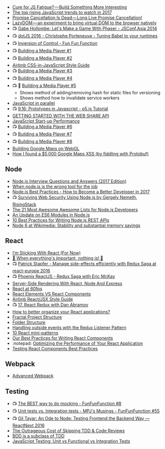 

- [Cure for JS Fatigue? — Build Something More Interesting](https://hackernoon.com/cure-for-js-fatigue-build-something-more-interesting-afaf74b95682)
- [The top rising JavaScript trends to watch in 2017](https://medium.com/commit-push/the-top-rising-javascript-trends-to-watch-in-2017-86d8e87db3b3)
- [Promise Cancellation Is Dead — Long Live Promise Cancellation!](https://medium.com/@benlesh/promise-cancellation-is-dead-long-live-promise-cancellation-c6601f1f5082)
- [LazyDOM — an experiment to bring virtual DOM to the browser natively](https://medium.com/@jayphelps/lazydom-an-experiment-to-bring-virtual-dom-to-the-browser-natively-6a2f47096aca)
- :tv: [Gabe Hollombe: Let's Make a Game With Phaser - JSConf.Asia 2014](https://youtu.be/6rQROhVeIQE)
- :tv: [dotJS 2016 - Christophe Porteneuve - Tuning Babel to your runtimes](https://youtu.be/fb_1cqg8TKc)
- :tv: [Inversion of Control - Fun Fun Function](https://youtu.be/-kpEP4JeEdc)
- :tv: [Building a Media Player #1](https://youtu.be/--KA2VrPDao)
- :tv: [Building a Media Player #2](https://youtu.be/Q6iXH4obXKY)
- [Airbnb CSS-in-JavaScript Style Guide](https://github.com/airbnb/javascript/tree/master/css-in-javascript)
- :tv: [Building a Media Player #3](https://youtu.be/P95ZDIzjg0Q)
- :tv: [Building a Media Player #4](https://youtu.be/CPFE34ngysU)
- :tv: :notebook: [Building a Media Player #5](https://youtu.be/dPGfRKNEhd8)
  - Shows method of adding/removing hash for static files for versioning
  - Shows method how to invalidate service workers
- [JavaScript in parallel](http://50linesofco.de/post/2017-02-06-javascript-in-parallel-web-workers-transferables-and-sharedarraybuffer.html)
- :tv: [9.16: Prototypes in Javascript - p5.js Tutorial](https://youtu.be/hS_WqkyUah8)
- [GETTING STARTED WITH THE WEB SHARE API](https://deanhume.com/Home/BlogPost/getting-started-with-the-web-share-api)
- [JavaScript Start-up Performance](https://medium.com/dev-channel/javascript-start-up-performance-69200f43b201#.y789eeojy)
- :tv: [Building a Media Player #6](https://youtu.be/YEJBmmqXUQs)
- :tv: [Building a Media Player #7](https://youtu.be/kLlPYtQeQQ8)
- :tv: [Building a Media Player #8](https://youtu.be/dqAar3pCZBQ)
- [Building Google Maps on WebGL](https://docs.google.com/presentation/d/1-48rrT5PdUwCdTPuznmRT49nZkTJDhciZ0nLrLMOwtg/preview?slide=id.gc6f73a04f_0_0)
- [How I found a $5,000 Google Maps XSS (by fiddling with Protobuf)](https://medium.com/@marin_m/how-i-found-a-5-000-google-maps-xss-by-fiddling-with-protobuf-963ee0d9caff#.xjjv3hs3b)

## Node
- [Node.js Interview Questions and Answers (2017 Edition)](https://blog.risingstack.com/node-js-interview-questions-and-answers-2017)
- [When node.js is the wrong tool for the job](https://medium.com/@jongleberry/when-node-js-is-the-wrong-tool-for-the-job-6d3325fac85c#.xmthr8tl0)
- [Node.js Best Practices - How to Become a Better Developer in 2017](https://blog.risingstack.com/node-js-best-practices-2017/)
- :tv: [Surviving Web Security Using Node.js by Gergely Nemeth, RisingStack](https://youtu.be/80LbyikAUqI)
- [The 21 Most Awesome Awesome Lists for Node.js Developers](https://nodesource.com/blog/the-21-most-awesome-awesome-lists-for-node-js-developerscrea)
- [An Update on ES6 Modules in Node.js](https://medium.com/@jasnell/an-update-on-es6-modules-in-node-js-42c958b890c#.lb8n588l1)
- [10 Best Practices for Writing Node.js REST APIs](https://blog.risingstack.com/10-best-practices-for-writing-node-js-rest-apis)
- [Node 6 at Wikimedia: Stability and substantial memory savings](https://blog.wikimedia.org/2017/02/17/node-6-wikimedia/)

## React
- [I’m Sticking With React (For Now)](https://hackernoon.com/im-sticking-with-react-for-now-47b792be555d)
- [🌟 When everything's important, nothing is! 🌟](https://aerotwist.com/blog/when-everything-is-important-nothing-is/)
- :tv: [Patrick Stapfer - Manage side-effects efficiently with Redux Saga at react-europe 2016](https://youtu.be/QJVdcIlqGwc)
- :tv: [Phoenix ReactJS - Redux Saga with Eric McKay](https://youtu.be/hfrnlxIZm3E)
- [Server-Side Rendering With React, Node And Express](https://www.smashingmagazine.com/2016/03/server-side-rendering-react-node-express/)
- [React at 60fps](https://medium.com/@okonetchnikov/react-at-60fps-4e36b8189a4c#.6utpst2e2)
- [React Elements VS React Components](https://medium.freecodecamp.com/react-elements-vs-react-components-fdc776705880#.vgu0hz4nf)
- [Airbnb React/JSX Style Guide](https://github.com/airbnb/javascript/blob/master/react/README.md)
- :tv: [17. React Redux with Dan Abramov](https://youtu.be/VJ38wSFbM3A)
- [How to better organize your React applications?](https://medium.com/@alexmngn/how-to-better-organize-your-react-applications-2fd3ea1920f1#.y6zl2vjv1)
- [Fractal Project Structure](https://github.com/davezuko/react-redux-starter-kit/wiki/Fractal-Project-Structure)
- [Folder Structure](https://gist.github.com/ryanflorence/daafb1e3cb8ad740b346)
- [Handling outside events with the Redux Listener Pattern](https://community.risingstack.com/handling-outside-events-with-the-redux-listener-pattern)
- [10 React mini-patterns](https://hackernoon.com/10-react-mini-patterns-c1da92f068c5#.3unfc68dy)
- [Our Best Practices for Writing React Components](https://engineering.musefind.com/our-best-practices-for-writing-react-components-dec3eb5c3fc8#.3kdbvrpaw)
- :notepad: [Optimizing the Performance of Your React Application](https://auth0.com/blog/optimizing-react/)
- [Testing React Components Best Practices](https://medium.com/selleo/testing-react-components-best-practices-2f77ac302d12#.iutut6rp2)

## Webpack
- [Advanced Webpack](https://presentations.survivejs.com/advanced-webpack/)

## Testing
- :tv: [The BEST way to do mocking - FunFunFunction #8](https://youtu.be/fgqh-OZjpYY)
- :tv: [Unit tests vs. Integration tests - MPJ's Musings - FunFunFunction #55](https://youtu.be/vqAaMVoKz1c)
- :tv: [Gil Tayar: An Ode to Node: Testing Frontend the Backend Way — ReactNext 2016](https://youtu.be/hRVD78I3Fo0)
- [The Outrageous Cost of Skipping TDD & Code Reviews](https://medium.com/javascript-scene/the-outrageous-cost-of-skipping-tdd-code-reviews-57887064c412#.70k1zvhmv)
- [BDD is a subclass of TDD](https://medium.com/@_ericelliott/bdd-is-a-subclass-of-tdd-and-is-more-similar-to-atdd-acceptance-test-driven-development-where-16a2dee95116#.v5fkucaq8)
- [JavaScript Testing: Unit vs Functional vs Integration Tests](https://www.sitepoint.com/javascript-testing-unit-functional-integration/)
